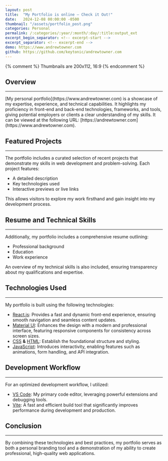 ```yaml
---
layout: post
title:  "My Portfolio is online – Check it Out!"
date:   2024-12-08 00:00:00 -0500
thumbnail: "/assets/portfolio_post.png"
categories: Personal
permalink: /:categories/:year/:month/:day/:title:output_ext
excerpt_begin_separator: <!-- excerpt-start -->
excerpt_separator: <!-- excerpt-end -->
demo: https://www.andrewtowner.com
github: https://github.com/keytonic/andrewtowner.com
---
```

{% comment %} 
    Thumbnails are 200x112, 16:9
{% endcomment %}

## Overview
---
<!-- excerpt-start -->[My personal portfolio](https://www.andrewtowner.com) is a showcase of my expertise, experience, and technical capabilities. It highlights my proficiency in front-end and back-end technologies, frameworks, and tools, giving potential employers or clients a clear understanding of my skills. It can be viewed at the following URL: [https://andrewtowner.com](https://www.andrewtowner.com).<!-- excerpt-end -->

## Featured Projects
---
The portfolio includes a curated selection of recent projects that demonstrate my skills in web development and problem-solving. Each project features:
- A detailed description
- Key technologies used
- Interactive previews or live links

This allows visitors to explore my work firsthand and gain insight into my development process.

## Resume and Technical Skills
---
Additionally, my portfolio includes a comprehensive resume outlining:
- Professional background
- Education
- Work experience

An overview of my technical skills is also included, ensuring transparency about my qualifications and expertise.

## Technologies Used
---
My portfolio is built using the following technologies:

- [React.js](https://react.dev/): Provides a fast and dynamic front-end experience, ensuring smooth navigation and seamless content updates.
- [Material UI](https://mui.com/material-ui/): Enhances the design with a modern and professional interface, featuring responsive components for consistency across screen sizes.
- [CSS](https://developer.mozilla.org/en-US/docs/Web/CSS) **&** [HTML](https://developer.mozilla.org/en-US/docs/Web/HTML): Establish the foundational structure and styling.
- [JavaScript](https://developer.mozilla.org/en-US/docs/Web/JavaScript): Introduces interactivity, enabling features such as animations, form handling, and API integration.

## Development Workflow
---
For an optimized development workflow, I utilized:
- [VS Code](https://code.visualstudio.com/): My primary code editor, leveraging powerful extensions and debugging tools.
- [Vite](https://vite.dev/): A fast and efficient build tool that significantly improves performance during development and production.

## Conclusion
---
By combining these technologies and best practices, my portfolio serves as both a personal branding tool and a demonstration of my ability to create professional, high-quality web applications.

